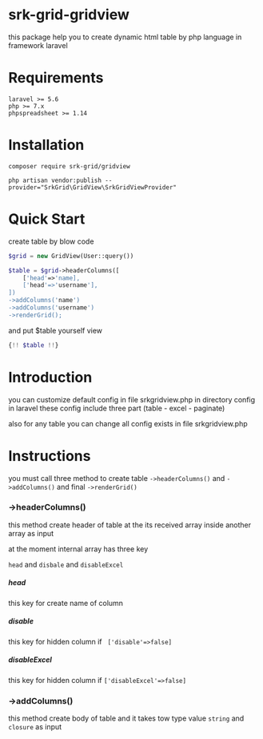 # srk-grid-gridview

this package help you to create dynamic html table by php language in framework laravel  

# Requirements
    laravel >= 5.6
    php >= 7.x
    phpspreadsheet >= 1.14
    
# Installation

` composer require srk-grid/gridview `

` php artisan vendor:publish --provider="SrkGrid\GridView\SrkGridViewProvider" `

# Quick Start

create table by blow code 

```php 
$grid = new GridView(User::query())

$table = $grid->headerColumns([
    ['head'=>'name],
    ['head'=>'username'],
])
->addColumns('name')
->addColumns('username')
->renderGrid();

```


and put $table yourself view

```php
{!! $table !!}
```

# Introduction

you can customize default config in file srkgridview.php in directory config in laravel 
these config include three part  (table - excel - paginate) 

also for any table you can change all config exists in file srkgridview.php


# Instructions

you must call three method to create table ` ->headerColumns() ` and ` ->addColumns() ` and final ` ->renderGrid() `

### ->headerColumns()

this method  create header of table at the its received array inside another array as input 
 
at the moment internal array has three key 

` head ` and ` disbale ` and ` disableExcel `

##### head

this key for create name of column 

##### disable

this key for hidden column if `  ['disable'=>false] `

##### disableExcel 

this key for hidden column if  ` ['disableExcel'=>false] `


### ->addColumns()
 
this method create body of table and it takes tow type value  ` string ` and ` closure `  as input



